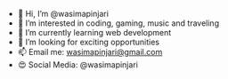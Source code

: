- 👋 Hi, I’m @wasimapinjari
- 👀 I’m interested in coding, gaming, music and traveling
- 🌱 I’m currently learning web development
- 💞️ I’m looking for exciting opportunities
- 📫 Email me: wasimapinjari@gmail.com
- 😍 Social Media: @wasimapinjari

<!---
wasimapinjari/wasimapinjari is a ✨ special ✨ repository because its `README.md` (this file) appears on your GitHub profile.
You can click the Preview link to take a look at your changes.
--->
